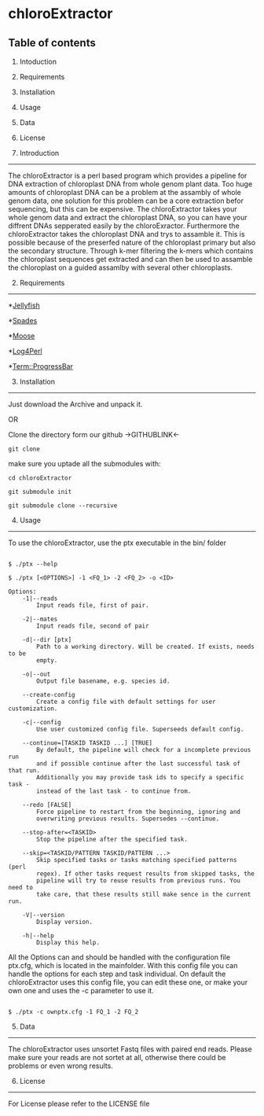 chloroExtractor
===============

Table of contents
-----------------
1. Intoduction
2. Requirements
3. Installation
4. Usage
5. Data
6. License


1. Introduction
----------------
The chloroExtractor is a perl based program which provides a pipeline for DNA extraction of chloroplast DNA from whole genom plant data.
Too huge amounts of chloroplast DNA can be a problem at the assambly of whole genom data, one solution for this problem can be a core extraction befor sequencing, but this can be expensive.
The chloroExtractor takes your whole genom data and extract the chloroplast DNA, so you can have your diffrent DNAs sepperated easily by the chloroExractor. Furthermore the chloroExtractor takes
the chloroplast DNA and trys to assamble it. This is possible because of the preserfed nature of the chloroplast primary but also the secondary structure.
Through k-mer filtering the k-mers which contains the chloroplast sequences get extracted and can then be used to assamble the chloroplast on a guided assamlby with several other chloroplasts. 



2. Requirements
----------------
*[Jellyfish](http://www.cbcb.umd.edu/software/jellyfish/ "Jellyfish K-mer counter")

*[Spades](http://cab.spbu.ru/software/spades/ "SPAdes assamlber")

*[Moose](http://search.cpan.org/~ether/Moose-2.2006/lib/Moose.pm "Moose Perl5-integration")

*[Log4Perl](http://search.cpan.org/~mschilli/Log-Log4perl-1.49/lib/Log/Log4perl.pm "Log4Perl Perl5-Integration")

*[Term::ProgressBar](http://search.cpan.org/~manwar/Term-ProgressBar-2.21/lib/Term/ProgressBar.pm "Term::ProgressBar Perl5-Integration")

3. Installation
----------------
Just download the Archive and unpack it.

OR

Clone the directory form our github ->GITHUBLINK<-
```shell
git clone
```

make sure you uptade all the submodules  with:
```shell
cd chloroExtractor

git submodule init

git submodule clone --recursive
```

4. Usage
--------
To use the chloroExtractor, use the ptx executable in the bin/ folder


```shell

$ ./ptx --help

```

```shell
$ ./ptx [<OPTIONS>] -1 <FQ_1> -2 <FQ_2> -o <ID>

Options:
    -1|--reads
        Input reads file, first of pair.

    -2|--mates
        Input reads file, second of pair

    -d|--dir [ptx]
        Path to a working directory. Will be created. If exists, needs to be
        empty.

    -o|--out
        Output file basename, e.g. species id.

    --create-config
        Create a config file with default settings for user customization.

    -c|--config
        Use user customized config file. Superseeds default config.

    --continue=[TASKID TASKID ...] [TRUE]
        By default, the pipeline will check for a incomplete previous run
        and if possible continue after the last successful task of that run.
        Additionally you may provide task ids to specify a specific task -
        instead of the last task - to continue from.

    --redo [FALSE]
        Force pipeline to restart from the beginning, ignoring and
        overwriting previous results. Supersedes --continue.

    --stop-after=<TASKID>
        Stop the pipeline after the specified task.

    --skip=<TASKID/PATTERN TASKID/PATTERN ...>
        Skip specified tasks or tasks matching specified patterns (perl
        regex). If other tasks request results from skipped tasks, the
        pipeline will try to reuse results from previous runs. You need to
        take care, that these results still make sence in the current run.

    -V|--version
        Display version.

    -h|--help
        Display this help.
```

All the Options can and should be handled with the configuration file ptx.cfg, which is located in the mainfolder. With this config file you can handle the options for each step and task individual.
On default the chloroExtractor uses this config file, you can edit these one, or make your own one and uses the -c parameter to use it.

```shell

$ ./ptx -c ownptx.cfg -1 FQ_1 -2 FQ_2

```

5. Data
--------
The chloroExtractor uses unsortet Fastq files with paired end reads. Please make sure your reads are not sortet at all, otherwise there could be problems or even wrong results. 


6. License
-----------
For License please refer to the LICENSE file